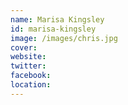 ```yaml
---
name: Marisa Kingsley
id: marisa-kingsley
image: /images/chris.jpg
cover:
website:
twitter: 
facebook:
location: 
---
```

